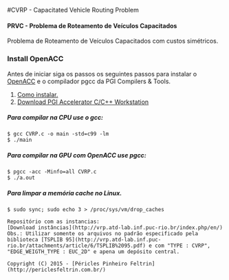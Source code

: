 #CVRP - Capacitated Vehicle Routing Problem
#### PRVC - Problema de Roteamento de Veículos Capacitados
Problema de Roteamento de Veículos Capacitados com custos simétricos. 

### Install OpenACC
Antes de iniciar siga os passos os seguintes passos para instalar o [OpenACC](http://www.openacc.org/) e o compilador pgcc da PGI Compilers & Tools.
1. [Como instalar.](https://www.pgroup.com/doc/pgiinstall.pdf)
2. [Download PGI Accelerator C/C++ Workstation](http://www.pgroup.com/)

##### Para compilar na CPU use o gcc:
```
$ gcc CVRP.c -o main -std=c99 -lm
$ ./main
```

##### Para compilar na GPU com OpenACC use pgcc:
```
$ pgcc -acc -Minfo=all CVRP.c
$ ./a.out
```

##### Para limpar a memória cache no Linux.
```
$ sudo sync; sudo echo 3 > /proc/sys/vm/drop_caches
```

```
Repositório com as instancias:
[Download instâncias](http://vrp.atd-lab.inf.puc-rio.br/index.php/en/)
Obs.: Utilizar somente os arquivos no padrão especificado pela biblioteca [TSPLIB 95](http://vrp.atd-lab.inf.puc-rio.br/attachments/article/6/TSPLIB%2095.pdf) e com "TYPE : CVRP", "EDGE_WEIGTH_TYPE : EUC_2D" e apena um depósito central.
```

```
Copyright (C) 2015 - [Péricles Pinheiro Feltrin](http://periclesfeltrin.com.br/)
```